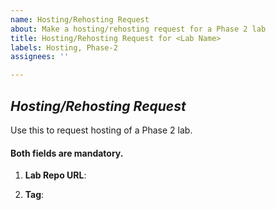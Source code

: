 ```yaml
---
name: Hosting/Rehosting Request
about: Make a hosting/rehosting request for a Phase 2 lab 
title: Hosting/Rehosting Request for <Lab Name>
labels: Hosting, Phase-2
assignees: ''

---
```


## *Hosting/Rehosting Request*
Use this to request hosting of a Phase 2 lab. 

####  Both fields are mandatory.

1. **Lab Repo URL**: <!-- search
   https://github.com/virtual-labs/engineers-forum/issues to
   find the issue.  -->

2. **Tag**: <!-- of the sources repository that you need built and hosted. -->
